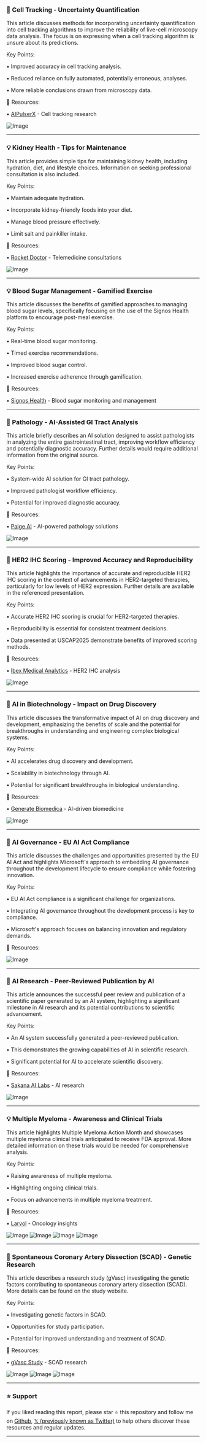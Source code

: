 ### 🤖 Cell Tracking - Uncertainty Quantification

This article discusses methods for incorporating uncertainty quantification into cell tracking algorithms to improve the reliability of live-cell microscopy data analysis.  The focus is on expressing when a cell tracking algorithm is unsure about its predictions.

Key Points:

• Improved accuracy in cell tracking analysis.


• Reduced reliance on fully automated, potentially erroneous, analyses.


• More reliable conclusions drawn from microscopy data.


🔗 Resources:

• [AIPulserX](https://x.com/aipulserx) - Cell tracking research


![Image](https://pbs.twimg.com/media/GmMMQVgakAA_8-3?format=png&name=small)

---
### 💡 Kidney Health - Tips for Maintenance

This article provides simple tips for maintaining kidney health, including hydration, diet, and lifestyle choices.  Information on seeking professional consultation is also included.

Key Points:

• Maintain adequate hydration.


• Incorporate kidney-friendly foods into your diet.


• Manage blood pressure effectively.


• Limit salt and painkiller intake.



🔗 Resources:

• [Rocket Doctor](https://hubs.ly/Q03bTMQ00) - Telemedicine consultations


![Image](https://pbs.twimg.com/media/GmAqGWzXsAAiG3l?format=jpg&name=small)

---
### 💡 Blood Sugar Management - Gamified Exercise

This article discusses the benefits of gamified approaches to managing blood sugar levels, specifically focusing on the use of the Signos Health platform to encourage post-meal exercise.

Key Points:

• Real-time blood sugar monitoring.


• Timed exercise recommendations.


• Improved blood sugar control.


• Increased exercise adherence through gamification.



🔗 Resources:

• [Signos Health](https://x.com/SignosHealth) - Blood sugar monitoring and management


---
### 🤖 Pathology - AI-Assisted GI Tract Analysis

This article briefly describes an AI solution designed to assist pathologists in analyzing the entire gastrointestinal tract, improving workflow efficiency and potentially diagnostic accuracy.  Further details would require additional information from the original source.

Key Points:

• System-wide AI solution for GI tract pathology.


• Improved pathologist workflow efficiency.


• Potential for improved diagnostic accuracy.



🔗 Resources:

• [Paige AI](https://x.com/paige_ai) - AI-powered pathology solutions


![Image](https://pbs.twimg.com/ext_tw_video_thumb/1900547533270585344/pu/img/jn5zXiezxJJHZL3Q.jpg)

---
### 🤖 HER2 IHC Scoring - Improved Accuracy and Reproducibility

This article highlights the importance of accurate and reproducible HER2 IHC scoring in the context of advancements in HER2-targeted therapies, particularly for low levels of HER2 expression.  Further details are available in the referenced presentation.

Key Points:

• Accurate HER2 IHC scoring is crucial for HER2-targeted therapies.


• Reproducibility is essential for consistent treatment decisions.


• Data presented at USCAP2025 demonstrate benefits of improved scoring methods.



🔗 Resources:

• [Ibex Medical Analytics](https://x.com/IbexMedAx) - HER2 IHC analysis


![Image](https://pbs.twimg.com/media/Gl7jov0WMAECXvd?format=jpg&name=small)

---
### 🤖 AI in Biotechnology - Impact on Drug Discovery

This article discusses the transformative impact of AI on drug discovery and development, emphasizing the benefits of scale and the potential for breakthroughs in understanding and engineering complex biological systems.

Key Points:

• AI accelerates drug discovery and development.


• Scalability in biotechnology through AI.


• Potential for significant breakthroughs in biological understanding.



🔗 Resources:

• [Generate Biomedica](https://x.com/generate_biomed) - AI-driven biomedicine


![Image](https://pbs.twimg.com/media/Gl2te1QWcAAkJff?format=jpg&name=small)

---
### 🤖 AI Governance - EU AI Act Compliance

This article discusses the challenges and opportunities presented by the EU AI Act and highlights Microsoft's approach to embedding AI governance throughout the development lifecycle to ensure compliance while fostering innovation.

Key Points:

• EU AI Act compliance is a significant challenge for organizations.


• Integrating AI governance throughout the development process is key to compliance.


• Microsoft's approach focuses on balancing innovation and regulatory demands.



🔗 Resources:



![Image](https://pbs.twimg.com/media/Gl7XFgKW8AA577t?format=jpg&name=900x900)

---
### 🤖 AI Research - Peer-Reviewed Publication by AI

This article announces the successful peer review and publication of a scientific paper generated by an AI system, highlighting a significant milestone in AI research and its potential contributions to scientific advancement.

Key Points:

• An AI system successfully generated a peer-reviewed publication.


• This demonstrates the growing capabilities of AI in scientific research.


• Significant potential for AI to accelerate scientific discovery.


🔗 Resources:

• [Sakana AI Labs](https://sakana.ai/ai-scientist-first-publication) - AI research


![Image](https://pbs.twimg.com/media/GlzmUjnW4AAOf-3?format=jpg&name=small)

---
### 💡 Multiple Myeloma - Awareness and Clinical Trials

This article highlights Multiple Myeloma Action Month and showcases multiple myeloma clinical trials anticipated to receive FDA approval.  More detailed information on these trials would be needed for comprehensive analysis.

Key Points:

• Raising awareness of multiple myeloma.


• Highlighting ongoing clinical trials.


• Focus on advancements in multiple myeloma treatment.



🔗 Resources:

• [Larvol](https://x.com/Larvol) - Oncology insights


![Image](https://pbs.twimg.com/media/Glxj5OyWAAEiUMp?format=jpg&name=small)
![Image](https://pbs.twimg.com/media/Glxj610b0AYsKGn?format=jpg&name=small)
![Image](https://pbs.twimg.com/media/Glxj8RqbMAA6jY9?format=jpg&name=small)
![Image](https://pbs.twimg.com/media/Glxj9njb0AEZUP6?format=jpg&name=small)

---
### 🤖 Spontaneous Coronary Artery Dissection (SCAD) - Genetic Research

This article describes a research study (gVasc) investigating the genetic factors contributing to spontaneous coronary artery dissection (SCAD).  More details can be found on the study website.

Key Points:

• Investigating genetic factors in SCAD.


• Opportunities for study participation.


• Potential for improved understanding and treatment of SCAD.



🔗 Resources:

• [gVasc Study](http://gvascstudy.org) - SCAD research


![Image](https://pbs.twimg.com/media/GklMk6aWwAILBQn?format=jpg&name=small)
![Image](https://pbs.twimg.com/media/GklMk6aXsAA3cpv?format=jpg&name=360x360)
![Image](https://pbs.twimg.com/media/GklMk6aWoAUhcco?format=jpg&name=360x360)


---

### ⭐️ Support

If you liked reading this report, please star ⭐️ this repository and follow me on [Github](https://github.com/Drix10), [𝕏 (previously known as Twitter)](https://x.com/DRIX_10_) to help others discover these resources and regular updates.

---